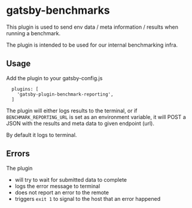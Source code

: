 # gatsby-benchmarks

This plugin is used to send env data / meta information / results when running a benchmark.

The plugin is intended to be used for our internal benchmarking infra.

## Usage

Add the plugin to your gatsby-config.js

```
  plugins: [
    'gatsby-plugin-benchmark-reporting',
  ]
```

The plugin will either logs results to the terminal, or if `BENCHMARK_REPORTING_URL` is set as an environment variable, it will POST a JSON with the results and meta data to given endpoint (url).

By default it logs to terminal.

## Errors

The plugin

- will try to wait for submitted data to complete
- logs the error message to terminal
- does not report an error to the remote
- triggers `exit 1` to signal to the host that an error happened
